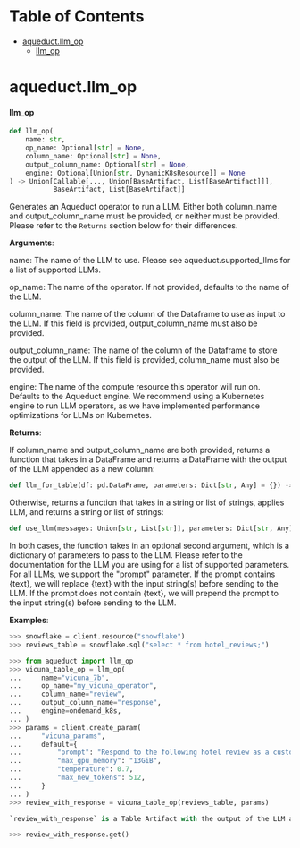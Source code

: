 # Table of Contents

* [aqueduct.llm\_op](#aqueduct.llm_op)
  * [llm\_op](#aqueduct.llm_op.llm_op)

<a id="aqueduct.llm_op"></a>

# aqueduct.llm\_op

<a id="aqueduct.llm_op.llm_op"></a>

#### llm\_op

```python
def llm_op(
    name: str,
    op_name: Optional[str] = None,
    column_name: Optional[str] = None,
    output_column_name: Optional[str] = None,
    engine: Optional[Union[str, DynamicK8sResource]] = None
) -> Union[Callable[..., Union[BaseArtifact, List[BaseArtifact]]],
           BaseArtifact, List[BaseArtifact]]
```

Generates an Aqueduct operator to run a LLM. Either both column_name and output_column_name must be provided,
or neither must be provided. Please refer to the `Returns` section below for their differences.

**Arguments**:

  name:
  The name of the LLM to use. Please see aqueduct.supported_llms for a list of supported LLMs.
  
  op_name:
  The name of the operator. If not provided, defaults to the name of the LLM.
  
  column_name:
  The name of the column of the Dataframe to use as input to the LLM. If this field is provided,
  output_column_name must also be provided.
  
  output_column_name:
  The name of the column of the Dataframe to store the output of the LLM. If this field is provided,
  column_name must also be provided.
  
  engine:
  The name of the compute resource this operator will run on. Defaults to the Aqueduct engine.
  We recommend using a Kubernetes engine to run LLM operators, as we have implemented performance
  optimizations for LLMs on Kubernetes.
  

**Returns**:

  If column_name and output_column_name are both provided, returns a function that takes in a
  DataFrame and returns a DataFrame with the output of the LLM appended as a new column:
  
  ```python
  def llm_for_table(df: pd.DataFrame, parameters: Dict[str, Any] = {}) -> pd.DataFrame:
  ```
  
  Otherwise, returns a function that takes in a string or list of strings, applies LLM, and
  returns a string or list of strings:
  
  ```python
  def use_llm(messages: Union[str, List[str]], parameters: Dict[str, Any] = {}) -> Union[str, List[str]]:
  ```
  
  In both cases, the function takes in an optional second argument, which is a dictionary of
  parameters to pass to the LLM. Please refer to the documentation for the LLM you are using
  for a list of supported parameters. For all LLMs, we support the "prompt" parameter. If the
  prompt contains {text}, we will replace {text} with the input string(s) before sending to
  the LLM. If the prompt does not contain {text}, we will prepend the prompt to the input
  string(s) before sending to the LLM.
  

**Examples**:

  ```python
  >>> snowflake = client.resource("snowflake")
  >>> reviews_table = snowflake.sql("select * from hotel_reviews;")
  
  >>> from aqueduct import llm_op
  >>> vicuna_table_op = llm_op(
  ...     name="vicuna_7b",
  ...     op_name="my_vicuna_operator",
  ...     column_name="review",
  ...     output_column_name="response",
  ...     engine=ondemand_k8s,
  ... )
  >>> params = client.create_param(
  ...     "vicuna_params",
  ...     default={
  ...         "prompt": "Respond to the following hotel review as a customer service agent: {text} ",
  ...         "max_gpu_memory": "13GiB",
  ...         "temperature": 0.7,
  ...         "max_new_tokens": 512,
  ...     }
  ... )
  >>> review_with_response = vicuna_table_op(reviews_table, params)
  
  `review_with_response` is a Table Artifact with the output of the LLM appended as a new column.
  
  >>> review_with_response.get()
  ```

